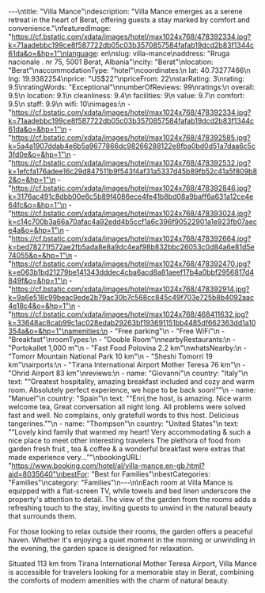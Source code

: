 ---\ntitle: "Villa Mance"\ndescription: "Villa Mance emerges as a serene retreat in the heart of Berat, offering guests a stay marked by comfort and convenience."\nfeaturedImage: "https://cf.bstatic.com/xdata/images/hotel/max1024x768/478392334.jpg?k=71aadebbc199ce8f587722db05c03b3570857584fafab19dcd2b83f1344c61da&o=&hp=1"\nlanguage: en\nslug: villa-mance\naddress: "Rruga nacionale . nr 75, 5001 Berat, Albania"\ncity: "Berat"\nlocation: "Berat"\naccommodationType: "hotel"\ncoordinates:\n  lat: 40.73277466\n  lng: 19.9382254\nprice: "US$22"\npriceFrom: 22\nstarRating: 3\nrating: 9.5\nratingWords: "Exceptional"\nnumberOfReviews: 99\nratings:\n  overall: 9.5\n  location: 9.1\n  cleanliness: 9.4\n  facilities: 9\n  value: 9.7\n  comfort: 9.5\n  staff: 9.9\n  wifi: 10\nimages:\n  - "https://cf.bstatic.com/xdata/images/hotel/max1024x768/478392334.jpg?k=71aadebbc199ce8f587722db05c03b3570857584fafab19dcd2b83f1344c61da&o=&hp=1"\n  - "https://cf.bstatic.com/xdata/images/hotel/max1024x768/478392585.jpg?k=5a4a1907ddab4e6b5a9677866dc98266288122e8fba0bd0d51a7daa6c5c3fd0e&o=&hp=1"\n  - "https://cf.bstatic.com/xdata/images/hotel/max1024x768/478392532.jpg?k=1efcfa176adee16c29d847511b9f543f4af31a5337d45b89fb52c41a5f809b82&o=&hp=1"\n  - "https://cf.bstatic.com/xdata/images/hotel/max1024x768/478392846.jpg?k=3176ac491c8dbb00e6c5b89f4086ece4fe41b8bd08a9baff6a631a12ce4e64fc&o=&hp=1"\n  - "https://cf.bstatic.com/xdata/images/hotel/max1024x768/478393024.jpg?k=c14c700b3a66a70afac4a92edd4b5ccf1a6c396f90522901a1e923fb07aece4a&o=&hp=1"\n  - "https://cf.bstatic.com/xdata/images/hotel/max1024x768/478392664.jpg?k=bed78271f572ae2fb5ada8e8a9dc4eaf98b832bbc26053c0d84a6e81d5e74055&o=&hp=1"\n  - "https://cf.bstatic.com/xdata/images/hotel/max1024x768/478392470.jpg?k=e063b1bd21279be141343dddec4cba6acd8a81aeef17b4a0bbf2956817d4849f&o=&hp=1"\n  - "https://cf.bstatic.com/xdata/images/hotel/max1024x768/478392914.jpg?k=9a6e518c99beac9ede2b79ac30b7c568cc845c49f703e725b8b4092aac4e18c4&o=&hp=1"\n  - "https://cf.bstatic.com/xdata/images/hotel/max1024x768/468411632.jpg?k=33648ac8cab99c1ac028edab29263bf193691151bb4485df662363dd1a10354a&o=&hp=1"\namenities:\n  - "Free parking"\n  - "Free WiFi"\n  - "Breakfast"\nroomTypes:\n  - "Double Room"\nnearbyRestaurants:\n  - "Portokallet 1,000 m"\n  - "Fast Food Polovina 2.2 km"\nwhatsNearby:\n  - "Tomorr Mountain National Park 10 km"\n  - "Sheshi Tomorri 19 km"\nairports:\n  - "Tirana International Airport Mother Teresa 76 km"\n  - "Ohrid Airport 83 km"\nreviews:\n  - name: "Giovanni"\n    country: "Italy"\n    text: "“Greatest hospitality, amazing breakfast included and cozy and warm room. Absolutely perfect experience, we hope to be back soon!”"\n  - name: "Manuel"\n    country: "Spain"\n    text: "“Enri,the host, is amazing. Nice warm welcome tea, Great conversation all night long. All problems were solved fast and well. No complains, only gratefull words to this host. Delicious tangerines.”"\n  - name: "Thompson"\n    country: "United States"\n    text: "“Lovely kind family that warmed my heart! Very accommodating & such a nice place to meet other interesting travelers The plethora of food from garden fresh fruit , tea & coffee & a wonderful breakfast were extras that made experience very...”"\nbookingURL: "https://www.booking.com/hotel/al/villa-mance.en-gb.html?aid=8035640"\nbestFor: "Best for Families"\nbestCategories: "Families"\ncategory: "Families"\n---\n\nEach room at Villa Mance is equipped with a flat-screen TV, while towels and bed linen underscore the property's attention to detail. The view of the garden from the rooms adds a refreshing touch to the stay, inviting guests to unwind in the natural beauty that surrounds them.

For those looking to relax outside their rooms, the garden offers a peaceful haven. Whether it's enjoying a quiet moment in the morning or unwinding in the evening, the garden space is designed for relaxation.

Situated 113 km from Tirana International Mother Teresa Airport, Villa Mance is accessible for travelers looking for a memorable stay in Berat, combining the comforts of modern amenities with the charm of natural beauty.